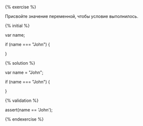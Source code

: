 {% exercise %}

Присвойте значение переменной, чтобы условие выполнилось.

{% initial %}

var name;

if (name === "John") {



}



{% solution %}

var name = "John";

if (name === "John") {



}



{% validation %}



assert(name == 'John');



{% endexercise %}



























